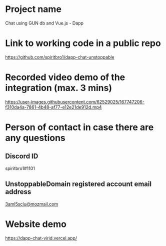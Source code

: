 # Project name
Chat using GUN db and Vue.js - Dapp

# Link to working code in a public repo 
https://github.com/spiritbro1/dapp-chat-unstoppable

# Recorded video demo of the integration (max. 3 mins)
https://user-images.githubusercontent.com/62529025/167747206-f310da4a-7861-4b48-af77-e12e21de912d.mp4

# Person of contact in case there are any questions
## Discord ID

spiritbro1#1101

## UnstoppableDomain registered account email address 

3aml5sclu@mozmail.com

# Website demo

https://dapp-chat-virid.vercel.app/



